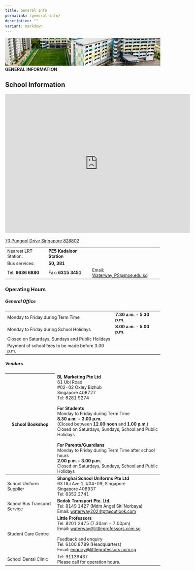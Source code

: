 ```yaml
---
title: General Info
permalink: /general-info/
description: ""
variant: markdown
---
```

![](/images/Images/contact_02.jpg)
**GENERAL INFORMATION**

## School Information

<iframe loading="lazy" allowfullscreen="" style="border:0;" height="450" width="600" src="https://www.google.com/maps/embed?pb=!1m18!1m12!1m3!1d1994.3141919050893!2d103.9162368887548!3d1.3993738810578347!2m3!1f0!2f0!3f0!3m2!1i1024!2i768!4f13.1!3m3!1m2!1s0x31da3dfe5d905a39%3A0xcbd95476d53bba!2sWaterway%20Primary%20School!5e0!3m2!1sen!2ssg!4v1673490702032!5m2!1sen!2ssg"></iframe>


[70 Punggol Drive Singapore 828802](https://share.onemap.sg/mmWGGv)



| | | |
| ---------- | ------------- | ---------- |
| Nearest LRT Station: | **PE5 Kadaloor Station**  | |
| Bus services: | **50, 381** | |
| Tel: **6636 6880** | Fax: **6315 3451**|Email: [Waterway_PS@moe.edu.sg](Waterway_PS@moe.edu.sg) |   

### Operating Hours
##### General Office

|  |  | 
| -------- | -------- | 
| Monday to Friday during Term Time | **7.30 a.m. - 5.30 p.m.** |
| Monday to Friday during School Holidays | **8.00 a.m. - 5.00 p.m.** |
|Closed on Saturdays, Sundays and Public Holidays|  |
|Payment of school fees to be made before 3.00 p.m.| |

##### Vendors 

<table>
<thead>
  <tr>
    <th>School Bookshop</th>
    <td><b>BL Marketing Pte Ltd</b><br>61 Ubi Road<br>#02-02 Oxley Bizhub<br>Singapore 408727<br>Tel: 6281 9274<br><br><b>For Students</b><br>Monday to Friday during Term Time<br><b>8.30 a.m. - 3.00 p.m.</b><br>(Closed between <b>12.00 noon</b> and <b>1.00 p.m.</b>)<br>Closed on Saturdays, Sundays, School and Public Holidays<br><br><b>For Parents/Guardians</b><br>Monday to Friday during Term Time after school hours<br><b>2.00 p.m. – 3.00 p.m.</b><br>Closed on Saturdays, Sundays, School and Public Holidays<br></td>
  </tr>
</thead>
<tbody>
  <tr>
    <td>School Uniform Supplier<br></td>
    <td><b>Shanghai School Uniforms Pte Ltd</b><br>63 Ubi Ave 1, #04-09, Singapore <br>Singapore 408937<br>Tel: 6352 2741<br></td>
  </tr>
  <tr>
    <td>School Bus Transport Service<br></td>
    <td><b>Bedok Transport Pte. Ltd.</b><br>
Tel: 8149 1427 (Mdm Angel Siti Norbaya)<br>
Email: <a href="waterway2024tpt@outlook.com" target="_blank" rel="noopener noreferrer">waterway2024tpt@outlook.com
<br></a></td>
  </tr>
  <tr>
    <td>Student Care Centre<br></td>
    <td><b>Little Professors</b><br>Tel: 8201 2475 (7.30am - 7.00pm)<br>Email:  <a href="mailto:waterway@littleprofessors.com.sg" target="_blank" rel="noopener noreferrer">waterway@littleprofessors.com.sg</a><br><br>Feedback and enquiry<br>Tel: 6100 8789 (Headquarters)<br>Email: <a href="mailto:enquiry@littleprofessors.com.sg" target="_blank" rel="noopener noreferrer">enquiry@littleprofessors.com.sg</a></td>
  </tr>
  <tr>
    <td>School Dental Clinic</td>
    <td>Tel: 91139437<br>Please call for operation hours.</td>
  </tr>

</tbody>
</table>